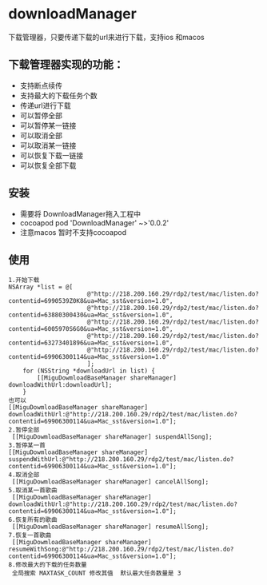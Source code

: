 # downloadManager
下载管理器，只要传递下载的url来进行下载，支持ios 和macos
 
## 下载管理器实现的功能：
- 支持断点续传
- 支持最大的下载任务个数
- 传递url进行下载
- 可以暂停全部
- 可以暂停某一链接
- 可以取消全部
- 可以取消某一链接
- 可以恢复下载一链接
- 可以恢复全部下载

## 安装
- 需要将 DownloadManager拖入工程中
- cocoapod pod 'DownloadManager' ~>'0.0.2'
- 注意macos 暂时不支持cocoapod 
## 使用
````objc
1.开始下载
NSArray *list = @[
                      @"http://218.200.160.29/rdp2/test/mac/listen.do?contentid=6990539Z0K8&ua=Mac_sst&version=1.0",
                      @"http://218.200.160.29/rdp2/test/mac/listen.do?contentid=63880300430&ua=Mac_sst&version=1.0",
                      @"http://218.200.160.29/rdp2/test/mac/listen.do?contentid=6005970S6G0&ua=Mac_sst&version=1.0",
                      @"http://218.200.160.29/rdp2/test/mac/listen.do?contentid=63273401896&ua=Mac_sst&version=1.0",
                      @"http://218.200.160.29/rdp2/test/mac/listen.do?contentid=69906300114&ua=Mac_sst&version=1.0"
                      ];
    for (NSString *downloadUrl in list) {
        [[MiguDowmloadBaseManager shareManager] downloadWithUrl:downloadUrl];
    }
也可以
[[MiguDowmloadBaseManager shareManager] downloadWithUrl:@"http://218.200.160.29/rdp2/test/mac/listen.do?contentid=69906300114&ua=Mac_sst&version=1.0"];
2.暂停全部
 [[MiguDowmloadBaseManager shareManager] suspendAllSong];
3.暂停某一首
[[MiguDowmloadBaseManager shareManager] suspendWithUrl:@"http://218.200.160.29/rdp2/test/mac/listen.do?contentid=69906300114&ua=Mac_sst&version=1.0"];
4.取消全部
 [[MiguDowmloadBaseManager shareManager] cancelAllSong];
5.取消某一首歌曲
 [[MiguDowmloadBaseManager shareManager] downloadWithUrl:@"http://218.200.160.29/rdp2/test/mac/listen.do?contentid=69906300114&ua=Mac_sst&version=1.0"];
6.恢复所有的歌曲
 [[MiguDowmloadBaseManager shareManager] resumeAllSong];
7.恢复一首歌曲
 [[MiguDowmloadBaseManager shareManager] resumeWithSong:@"http://218.200.160.29/rdp2/test/mac/listen.do?contentid=69906300114&ua=Mac_sst&version=1.0"];
8.修改最大的下载的任务数量
 全局搜索 MAXTASK_COUNT 修改其值  默认最大任务数量是 3
````

 






